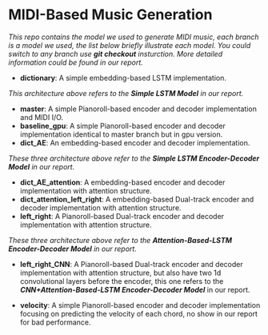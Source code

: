 # MIDI-Based Music Generation
*This repo contains the model we used to generate MIDI music, each branch is a model we used, the list below briefly illustrate each model. You could switch to any branch use __git checkout__ insturction. More detailed information could be found in our report.*

* __dictionary__: A simple embedding-based LSTM implementation.

*This architecture above refers to the *__Simple LSTM Model__* in our report.*

* __master__: A simple Pianoroll-based encoder and decoder implementation and MIDI I/O.
* __baseline_gpu__: A simple Pianoroll-based encoder and decoder implementation identical to master branch but in gpu version.
* __dict_AE__: An embedding-based encoder and decoder implementation.

*These three architecture above refer to the *__Simple LSTM Encoder-Decoder Model__* in our report.*

* __dict_AE_attention__: A embedding-based encoder and decoder implementation with attention structure.
* __dict_attention_left_right__: A embedding-based Dual-track encoder and decoder implementation with attention structure.
* __left_right__: A Pianoroll-based Dual-track encoder and decoder implementation with attention structure.

*These three architecture above refer to the *__Attention-Based-LSTM Encoder-Decoder Model__* in our report.*

* __left_right_CNN__: A Pianoroll-based Dual-track encoder and decoder implementation with attention structure, but also have two 1d convolutional layers before the encoder, this one refers to the *__CNN+Attention-Based-LSTM Encoder-Decoder Model__* in our report.

* __velocity__: A simple Pianoroll-based encoder and decoder implementation focusing on predicting the velocity of each chord, no show in our report for bad performance.
